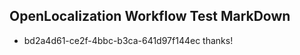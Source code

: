 ## OpenLocalization Workflow Test MarkDown
* bd2a4d61-ce2f-4bbc-b3ca-641d97f144ec 
thanks!<!--HONumber=Mar16_HO2-->
